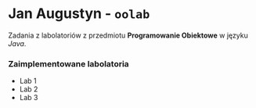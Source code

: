 # Jan Augustyn - `oolab`
Zadania z labolatoriów z przedmiotu **Programowanie Obiektowe** w języku _Java_.
### Zaimplementowane labolatoria
- Lab 1
- Lab 2
- Lab 3

